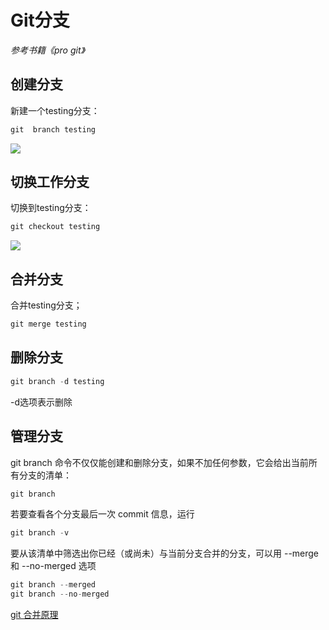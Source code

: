 # Git分支
*参考书籍《pro git》*
## 创建分支
新建一个testing分支：
```c
git  branch testing 
```
![](https://pic3.58cdn.com.cn/nowater/webim/big/n_v271c4fc22248b4904be523f1ebd68701a.png)
## 切换工作分支
切换到testing分支：
```c
git checkout testing
```
![](https://pic3.58cdn.com.cn/nowater/webim/big/n_v29bc3b33c7de7486c82c86736eab5613c.png)
## 合并分支
合并testing分支；
```c
git merge testing
```
## 删除分支
```c
git branch -d testing
```
-d选项表示删除
## 管理分支
git branch 命令不仅仅能创建和删除分支，如果不加任何参数，它会给出当前所有分支的清单：
```c
git branch
```
若要查看各个分支最后一次 commit 信息，运行
```c
git branch -v
```
要从该清单中筛选出你已经（或尚未）与当前分支合并的分支，可以用 --merge 和 --no-merged 选项
```c
git branch --merged
git branch --no-merged
```
[git 合并原理](https://zhuanlan.zhihu.com/p/192972614)